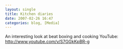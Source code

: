 ```yaml
---
layout: single
title: Kitchen diaries
date: 2007-02-26 16:47
categories: blog, [Media]
---
```

An interesting look at beat boxing and cooking
YouTube: <a href="http://www.youtube.com/v/S7GGkKpBR-g">http://www.youtube.com/v/S7GGkKpBR-g</a>

<object width="425" height="350"><param name="movie" value="http://www.youtube.com/v/S7GGkKpBR-g"></param><param name="wmode" value="transparent"></param><embed src="http://www.youtube.com/v/S7GGkKpBR-g" type="application/x-shockwave-flash" wmode="transparent" width="425" height="350"></embed></object>
